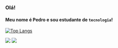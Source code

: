 ### Olá!
#### Meu nome é Pedro e sou estudante de `tecnologia`!
[![Top Langs](https://github-readme-stats.vercel.app/api/top-langs/?username=pedro-ramxs&layout=compact)](https://github.com/anuraghazra/github-readme-stats)
<div>
    <a href="https://www.instagram.com/pedro.ramxs/"><img src="https://img.shields.io/badge/Instagram-E4405F?style=for-the-badge&logo=instagram&logoColor=white"></a>
    <a href="https://linkedin.com/in/pedro-ramos-carvalho"><img src="https://img.shields.io/badge/LinkedIn-0077B5?style=for-the-badge&logo=linkedin&logoColor=white"></a>
</div>
